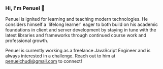 ### Hi, I'm Penuel 👋


Penuel is ignited for learning and teaching modern technologies. He considers himself a 'lifelong learner' eager to both build on his academic foundations in client and server development by staying in tune with the latest libraries and frameworks through continued course work and professional growth.

Penuel is currently working as a freelance JavaScript Engineer and is always interested in a challenge. Reach out to him at penuelchudi@gmail.com to connect!
<!--
**PenuelCodes/PenuelCodes** is a ✨ _special_ ✨ repository because its `README.md` (this file) appears on your GitHub profile.

Here are some ideas to get you started:

- 🔭 I’m currently working on ...
- 🌱 I’m currently learning ...
- 👯 I’m looking to collaborate on ...
- 🤔 I’m looking for help with ...
- 💬 Ask me about ...
- 📫 How to reach me: ...
- 😄 Pronouns: ...
- ⚡ Fun fact: ...
-->

